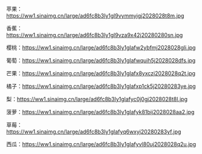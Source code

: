 
苹果：https://ww1.sinaimg.cn/large/ad6fc8b3ly1gl9vymmyjgj2028028t8m.jpg

香蕉：https://ww1.sinaimg.cn/large/ad6fc8b3ly1gl9vza9x42j20280280sn.jpg

樱桃：https://ww1.sinaimg.cn/large/ad6fc8b3ly1glafw2ybfmj2028028gli.jpg

葡萄：https://ww1.sinaimg.cn/large/ad6fc8b3ly1glafwquih5j2028028dfs.jpg

芒果：https://ww1.sinaimg.cn/large/ad6fc8b3ly1glafx8yxczj2028028q2t.jpg

橘子：https://ww1.sinaimg.cn/large/ad6fc8b3ly1glafxp1ck5j20280283ye.jpg

梨：https://ww1.sinaimg.cn/large/ad6fc8b3ly1glafyc0j0gj2028028t8l.jpg

菠萝：https://ww1.sinaimg.cn/large/ad6fc8b3ly1glafyk81bij2028028aa2.jpg

草莓：https://ww1.sinaimg.cn/large/ad6fc8b3ly1glafyq6wxyj20280283yf.jpg

西瓜：https://ww1.sinaimg.cn/large/ad6fc8b3ly1glafyvl80uj2028028q2u.jpg

